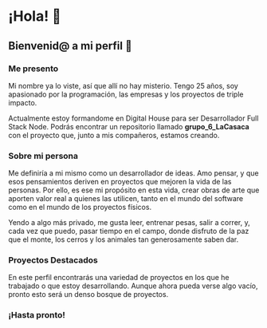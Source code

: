# ¡Hola! 👋​

## Bienvenid@ a mi perfil 🙌​

### Me presento

Mi nombre ya lo viste, así que allí no hay misterio. Tengo 25 años, soy apasionado por la programación, las empresas y los proyectos de triple impacto.

Actualmente estoy formandome en Digital House para ser Desarrollador Full Stack Node. Podrás encontrar un repositorio llamado **grupo_6_LaCasaca** con el proyecto que, junto a mis compañeros, estamos creando.

### Sobre mi persona

Me definiría a mi mismo como un desarrollador de ideas. Amo pensar, y que esos pensamientos deriven en proyectos que mejoren la vida de las personas. Por ello, es ese mi propósito en esta vida, crear obras de arte que aporten valor real a quienes las utilicen, tanto en el mundo del software como en el mundo de los proyectos físicos.

Yendo a algo más privado, me gusta leer, entrenar pesas, salir a correr, y, cada vez que puedo, pasar tiempo en el campo, donde disfruto de la paz que el monte, los cerros y los animales tan generosamente saben dar.

### Proyectos Destacados

En este perfil encontrarás una variedad de proyectos en los que he trabajado o que estoy desarrollando. Aunque ahora pueda verse algo vacío, pronto esto será un denso bosque de proyectos.

### ¡Hasta pronto!
